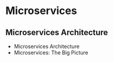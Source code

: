 # Microservices

## Microservices Architecture
- Microservices Architecture
- Microservices: The Big Picture
